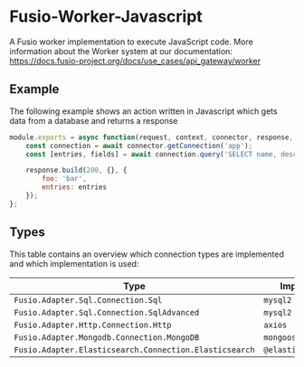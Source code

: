 
# Fusio-Worker-Javascript

A Fusio worker implementation to execute JavaScript code.
More information about the Worker system at our documentation:
https://docs.fusio-project.org/docs/use_cases/api_gateway/worker

## Example

The following example shows an action written in Javascript which gets data
from a database and returns a response

```javascript
module.exports = async function(request, context, connector, response, dispatcher, logger) {
    const connection = await connector.getConnection('app');
    const [entries, fields] = await connection.query('SELECT name, description FROM app_product_0');

    response.build(200, {}, {
        foo: 'bar',
        entries: entries
    });
};

```

## Types

This table contains an overview which connection types are implemented
and which implementation is used:

| Type                                                   | Implementation           |
|--------------------------------------------------------|--------------------------|
| `Fusio.Adapter.Sql.Connection.Sql`                     | `mysql2 / pg`            |
| `Fusio.Adapter.Sql.Connection.SqlAdvanced`             | `mysql2 / pg`            |
| `Fusio.Adapter.Http.Connection.Http`                   | `axios`                  |
| `Fusio.Adapter.Mongodb.Connection.MongoDB`             | `mongoose`               |
| `Fusio.Adapter.Elasticsearch.Connection.Elasticsearch` | `@elastic/elasticsearch` |

